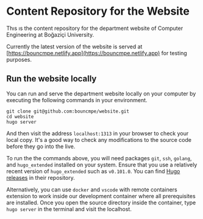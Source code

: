 # Content Repository for the Website

Thıs ıs the content repository for the department website of Computer
Engineering at Boğaziçi University.

Currently the latest version of the website is served at
[https://bouncmpe.netlify.app](https://bouncmpe.netlify.app) for testing
purposes.

## Run the website locally

You can run and serve the department website locally on your computer by
executing the following commands in your environment.

```
git clone git@github.com:bouncmpe/website.git
cd website
hugo server
```

And then visit the address `localhost:1313` in your browser to check your local
copy. It's a good way to check any modifications to the source code before they
go into the live.

To run the the commands above, you will need packages `git`, `ssh`, `golang`,
and `hugo_extended` installed on your system. Ensure that you use a relatively
recent version of `hugo_extended` such as `v0.101.0`. You can find
[Hugo releases](https://github.com/gohugoio/hugo/tags) in their repository.

Alternatively, you can use `docker` and `vscode` with remote containers
extension to work inside our development container where all prerequisites are
installed. Once you open the source directory inside the container, type
`hugo server` in the terminal and visit the localhost.
